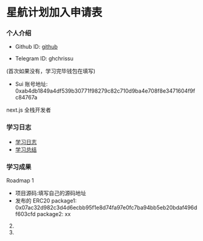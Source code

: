 # 星航计划加入申请表

### 个人介绍

- Github ID: [github](https://github.com/GHChrisSu)

- Telegram ID: ghchrissu

(首次如果没有，学习完毕钱包在填写)

- Sui 账号地址: 0xab4db1849a4df539b30771f98279c82c710d9ba4e708f8e3471604f9fc84767a

next.js 全栈开发者

### 学习日志

- [学习日志](journal.md)
- [学习总结](summary.md)

### 学习成果

Roadmap 1

- 项目源码:填写自己的源码地址
- 发布的 ERC20
  package1: 0x07ac32d982c3d4d6ecbb95f1e8d74fa97e0fc7ba94bb5eb20bdaf496df603cfd
  package2: xx

2.

3.
